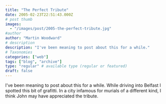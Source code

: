 ```yaml
---
title: "The Perfect Tribute"
date: 2005-02-23T22:51:43.000Z
# post thumb
images:
  - "/images/post/2005-the-perfect-tribute.jpg"
#author
author: "Martin Woodward"
# description
description: "I've been meaning to post about this for a while."
# Taxonomies
categories: ["web"]
tags: ["blog", "archive"]
type: "regular" # available type (regular or featured)
draft: false
---
```

[](http://www.woodwardweb.com/images/blog/john_peel_memorial.html)I've been meaning to post about this for a while.  While driving into Belfast I spotted this bit of grafitti.  In a city infamous for murials of a different kind, I think John may have appreciated the tribute.